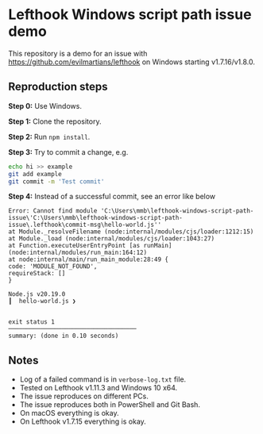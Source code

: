 # Lefthook Windows script path issue demo
This repository is a demo for an issue with https://github.com/evilmartians/lefthook on Windows starting v1.7.16/v1.8.0.

## Reproduction steps
**Step 0:** Use Windows. 

**Step 1:** Clone the repository. 

**Step 2:** Run `npm install`. 

**Step 3:** Try to commit a change, e.g.  
```bash
echo hi >> example
git add example
git commit -m 'Test commit'
``` 

**Step 4:** Instead of a successful commit, see an error like below
```
Error: Cannot find module 'C:\Users\mmb\lefthook-windows-script-path-issue\'C:\Users\mmb\lefthook-windows-script-path-issue\.lefthook\commit-msg\hello-world.js''
at Module._resolveFilename (node:internal/modules/cjs/loader:1212:15)
at Module._load (node:internal/modules/cjs/loader:1043:27)
at Function.executeUserEntryPoint [as runMain] (node:internal/modules/run_main:164:12)
at node:internal/main/run_main_module:28:49 {
code: 'MODULE_NOT_FOUND',
requireStack: []
}

Node.js v20.19.0
┃  hello-world.js ❯


exit status 1
────────────────────────────────────
summary: (done in 0.10 seconds)
```

## Notes
- Log of a failed command is in `verbose-log.txt` file.
- Tested on Lefthook v1.11.3 and Windows 10 x64.
- The issue reproduces on different PCs.
- The issue reproduces both in PowerShell and Git Bash.
- On macOS everything is okay.
- On Lefthook v1.7.15 everything is okay.
